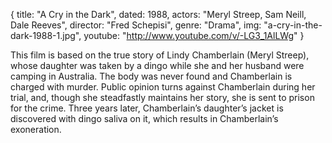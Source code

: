 {
  title: "A Cry in the Dark",
  dated: 1988,
  actors: "Meryl Streep, Sam Neill, Dale Reeves",
  director: "Fred Schepisi",
  genre: "Drama",
  img: "a-cry-in-the-dark-1988-1.jpg",
  youtube: "http://www.youtube.com/v/-LG3_1AlLWg"
}

This film is based on the true story of Lindy Chamberlain (Meryl Streep), whose daughter was taken by a dingo while she and her husband were camping in Australia. The body was never found and Chamberlain is charged with murder. Public opinion turns against Chamberlain during her trial, and, though she steadfastly maintains her story, she is sent to prison for the crime. Three years later, Chamberlain’s daughter’s jacket is discovered with dingo saliva on it, which results in Chamberlain’s exoneration.